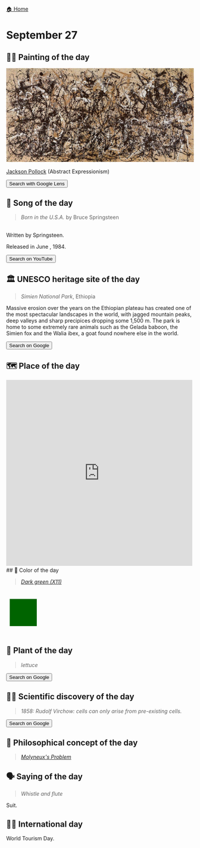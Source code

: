 
[🏠 Home](../../index.md)

# September 27

## 🧑‍🎨 Painting of the day

<img width="600" src="../img/Jackson_Pollock_2.jpg">

[Jackson Pollock](http://en.wikipedia.org/wiki/Jackson_Pollock) (Abstract Expressionism)

<button class="btn btn-success"
onclick=" window.open('https://lens.google.com/uploadbyurl?url=https://iretes.github.io/one-a-day/data/img/Jackson_Pollock_2.jpg','_blank')">
Search with Google Lens
</button>

## 🎼 Song of the day

> *Born in the U.S.A.*
by Bruce Springsteen

<br />Written by Springsteen.

Released in June , 1984.

<button class="btn btn-success"
onclick=" window.open('http://www.youtube.com/search?q=Born in the U.S.A. by Bruce Springsteen','_blank')">
Search on YouTube
</button>

## 🏛️ UNESCO heritage site of the day

> *Simien National Park*, Ethiopia

<p>Massive erosion over the years on the Ethiopian plateau has created one of the most spectacular landscapes in the world, with jagged mountain peaks, deep valleys and sharp precipices dropping some 1,500 m. The park is home to some extremely rare animals such as the Gelada baboon, the Simien fox and the Walia ibex, a goat found nowhere else in the world.</p>

<button class="btn btn-success"
onclick=" window.open('http://www.google.com/search?q=Simien National Park','_blank')">
Search on Google
</button>

## 🗺️ Place of the day

<iframe
src="https://www.mapcrunch.com"
name="mapcrunch"
width="500"
height="500"
allowTransparency="true"
scrolling="no"
frameborder="0"
>
</iframe>
## 🎨 Color of the day

> *[Dark green (X11)](https://en.wikipedia.org/wiki/Shades_of_green#Dark_green_(X11))*

<div style="color:#006400; font-size: 100px;">&#9632;</div>

## 🌿 Plant of the day

> *lettuce*

<button class="btn btn-success"
onclick=" window.open('http://www.google.com/search?q=lettuce','_blank')">
Search on Google
</button>

## 🧑‍🔬 Scientific discovery of the day

> *1858: Rudolf Virchow: cells can only arise from pre-existing cells.*

<button class="btn btn-success"
onclick=" window.open('http://www.google.com/search?q=1858: Rudolf Virchow: cells can only arise from pre-existing cells.','_blank')">
Search on Google
</button>

## 💭 Philosophical concept of the day

> *[Molyneux's Problem](https://en.wikipedia.org/wiki/Molyneux%27s_Problem)*

## 🗣️ Saying of the day

> *Whistle and flute*

Suit.

## 🏳️‍🌈 International day

World Tourism Day.